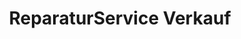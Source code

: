 ---
title: "ReparaturService Verkauf"
url: /berlin/reparaturservice-verkauf/
shop: Haushaltsgeräte
---